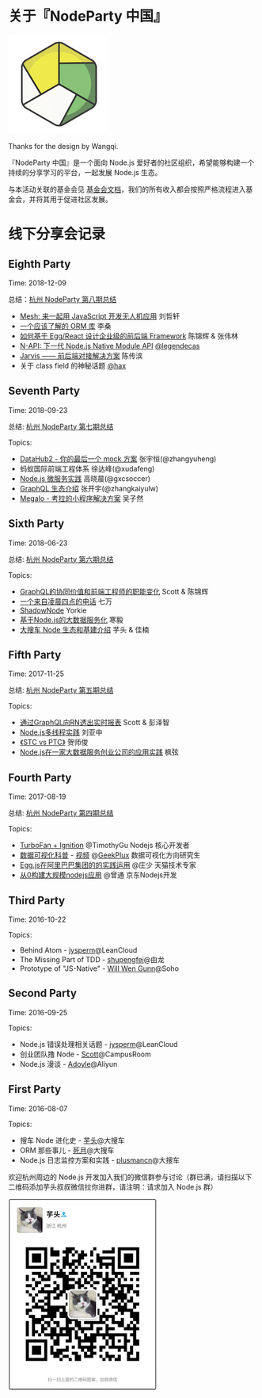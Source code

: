 # 关于『NodeParty 中国』

![](./logo.png)

Thanks for the design by Wangqi. 

『NodeParty 中国』是一个面向 Node.js 爱好者的社区组织，希望能够构建一个持续的分享学习的平台，一起发展 Node.js 生态。

与本活动关联的基金会见 [基金会文档](https://github.com/Hangzhou-Node-Party/JS-OpenSource-Foundation)，我们的所有收入都会按照严格流程进入基金会，并将其用于促进社区发展。

# 线下分享会记录

## Eighth Party

Time: 2018-12-09

总结：[杭州 NodeParty 第八期总结](./2018-12-09/README.md)

- [Mesh: 来一起用 JavaScript 开发无人机应用](./2018-12-09/keynotes/1-intro-to-mesh.pdf) 刘哲轩
- [一个应该了解的 ORM 库](./2018-12-09/keynotes/2-intro-to-orm-library.pdf) 李桑
- [如何基于 Egg/React 设计企业级的前后端 Framework](./2018-12-09/keynotes/keynotes/3-eggjs-with-react.pdf) 陈锦辉 & 张伟林
- [N-API: 下一代 Node.js Native Module API](./2018-12-09/keynotes/4-intro-napi.pdf) [@legendecas](https://github.com/legendecas)
- [Jarvis —— 前后端对接解决方案](./2018-12-09/keynotes/5-intro-to-jarvis.pdf) 陈传滨
- 关于 class field 的神秘话题 [@hax](https://github.com/hax)

## Seventh Party

Time: 2018-09-23

总结: [杭州 NodeParty 第七期总结](./2018-09-23/README.md)

Topics:

- [DataHub2 - 你的最后一个 mock 方案](./2018-09-23/DataHub.pdf) 张宇恒(@zhangyuheng) 
- 蚂蚁国际前端工程体系 徐达峰(@xudafeng)
- [Node.js 微服务实践](./2018-09-23/Node.js%20微服务实践.pdf) 高晓晨(@gxcsoccer) 
- [GraphQL 生态介绍](./2018-09-23/GraphQL.pdf) 张开宇(@zhangkaiyulw)
- [Megalo - 考拉的小程序解决方案](./2018-09-23/megalo-考拉的小程序解决方案.pdf) 吴子然

## Sixth Party

Time: 2018-06-23

总结: [杭州 NodeParty 第六期总结](./2018-06-23/README.md)

Topics:

- [GraphQL的协同价值和前端工程师的职能变化](./2018-06-23/GraphQL数据聚合层大舅子解放前后端-Scott&陈锦辉.pdf) Scott & 陈锦辉
- [一个来自凌晨四点的电话](./2018-06-23/凌晨四点-七万.pdf) 七万
- [ShadowNode](./2018-06-23/Introducing-shadow-node-yorkie.pdf) Yorkie
- [基于Node.js的大数据服务化](./2018-06-23/数澜基于Node.js的大数据服务化-寒毅.pdf) 寒毅
- [大搜车 Node 生态和基建介绍](./2018-06-23/搜车Nodejs现状-芋头&佳楠.pdf) 芋头 & 佳楠 

## Fifth Party

Time: 2017-11-25

总结: [杭州 NodeParty 第五期总结](./2017-11-25/README.md)

Topics:

- [通过GraphQL向RN透出实时报表](./2017-11-25/GraphQL-RN.pdf) Scott & 彭泽智 
- [Node.js多线程实践](./2017-11-25/Threads-in-Nodejs.pdf) 刘亚中
- [《STC vs PTC》](http://johnhax.net/2017/stc-vs-ptc ) 贺师俊
- [Node.js在一家大数据服务创业公司的应用实践](./2017-11-25/Node.js在一家大数据服务创业公司的应用实践.pdf) 枫弦

## Fourth Party

Time: 2017-08-19

总结: [杭州 NodeParty 第四期总结](./2017-08-19/README.md)

Topics:

* [TurboFan + Ignition](./2017-08-19/TurboFan+Ignition.pdf)  @TimothyGu Nodejs 核心开发者
* [数据可视化科普](./2017-08-19/visualization_node_party.pdf) - [视频](https://www.bilibili.com/video/av13568635/) @[GeekPlux](https://github.com/geekplux) 数据可视化方向研究生
* [Egg.js在阿里巴巴集团的的实践运用](./2017-08-19/Egg.js在阿里巴巴集团的的实践运用.pdf) @庄少 天猫技术专家
* [从0构建大规模nodejs应用](./2017-08-19/从0构建大规模nodejs应用.pdf) @曾通 京东Nodejs开发

## Third Party

Time: 2016-10-22

Topics:

* Behind Atom - [jysperm](https://github.com/jysperm)@LeanCloud
* The Missing Part of TDD - [shupengfei](https://github.com/stormslowly/)@由龙
* Prototype of "JS-Native" - [Will Wen Gunn](https://github.com/iwillwen)@Soho

## Second Party

Time: 2016-09-25

Topics:

* Node.js 错误处理相关话题 - [jysperm](https://github.com/jysperm)@LeanCloud
* 创业团队撸 Node - [Scott](https://github.com/huanglong)@CampusRoom
* Node.js 漫谈 - [Adoyle](https://github.com/adoyle-h)@Aliyun

## First Party

Time: 2016-08-07

Topics:

* 搜车 Node 进化史 - [芋头](https://github.com/xinyu198736)@大搜车
* ORM 那些事儿 - [死月](https://github.com/XadillaX)@大搜车
* Node.js 日志监控方案和实践 - [plusmancn](https://github.com/plusmancn)@大搜车

欢迎杭州周边的 Node.js 开发加入我们的微信群参与讨论（群已满，请扫描以下二维码添加芋头叔叔微信拉你进群，请注明：请求加入 Node.js 群）

![](./qrcode.jpg)
